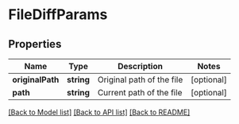 # FileDiffParams

## Properties
Name | Type | Description | Notes
------------ | ------------- | ------------- | -------------
**originalPath** | **string** | Original path of the file | [optional] 
**path** | **string** | Current path of the file | [optional] 

[[Back to Model list]](../README.md#documentation-for-models) [[Back to API list]](../README.md#documentation-for-api-endpoints) [[Back to README]](../README.md)


